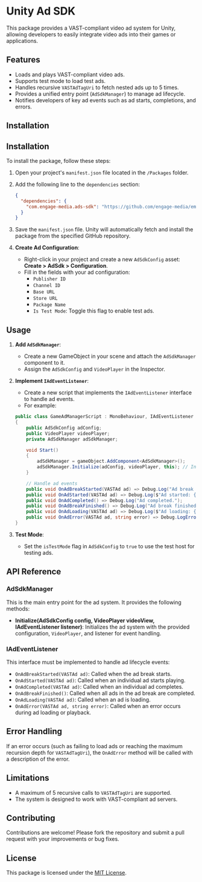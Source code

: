 # Unity Ad SDK

This package provides a VAST-compliant video ad system for Unity, allowing developers to easily integrate video ads into their games or applications.

## Features
- Loads and plays VAST-compliant video ads.
- Supports test mode to load test ads.
- Handles recursive `VASTAdTagUri` to fetch nested ads up to 5 times.
- Provides a unified entry point (`AdSdkManager`) to manage ad lifecycle.
- Notifies developers of key ad events such as ad starts, completions, and errors.

## Installation

## Installation

To install the package, follow these steps:

1. Open your project's `manifest.json` file located in the `/Packages` folder.
2. Add the following line to the `dependencies` section:

    ```json
    {
      "dependencies": {
        "com.engage-media.ads-sdk": "https://github.com/engage-media/em-unity-ads-sdk.git#main"
      }
    }
    ```

3. Save the `manifest.json` file. Unity will automatically fetch and install the package from the specified GitHub repository.

4. **Create Ad Configuration**:
    - Right-click in your project and create a new `AdSdkConfig` asset: **Create > AdSdk > Configuration**.
    - Fill in the fields with your ad configuration:
        - `Publisher ID`
        - `Channel ID`
        - `Base URL`
        - `Store URL`
        - `Package Name`
        - `Is Test Mode`: Toggle this flag to enable test ads.

## Usage

1. **Add `AdSdkManager`**:
    - Create a new GameObject in your scene and attach the `AdSdkManager` component to it.
    - Assign the `AdSdkConfig` and `VideoPlayer` in the Inspector.
  
2. **Implement `IAdEventListener`**:
    - Create a new script that implements the `IAdEventListener` interface to handle ad events.
    - For example:
  
    ```csharp
    public class GameAdManagerScript : MonoBehaviour, IAdEventListener
    {
        public AdSdkConfig adConfig;
        public VideoPlayer videoPlayer;
        private AdSdkManager adSdkManager;

        void Start()
        {
            adSdkManager = gameObject.AddComponent<AdSdkManager>();
            adSdkManager.Initialize(adConfig, videoPlayer, this); // Initialize the ad system
        }

        // Handle ad events
        public void OnAdBreakStarted(VASTAd ad) => Debug.Log("Ad break started.");
        public void OnAdStarted(VASTAd ad) => Debug.Log($"Ad started: {adUrl}");
        public void OnAdCompleted() => Debug.Log("Ad completed.");
        public void OnAdBreakFinished() => Debug.Log("Ad break finished.");
        public void OnAdLoading(VASTAd ad) => Debug.Log($"Ad loading: {adUrl}");
        public void OnAdError(VASTAd ad, string error) => Debug.LogError($"Ad error: {error}");
    }
    ```

3. **Test Mode**:
    - Set the `isTestMode` flag in `AdSdkConfig` to `true` to use the test host for testing ads.

## API Reference

### AdSdkManager
This is the main entry point for the ad system. It provides the following methods:

- **Initialize(AdSdkConfig config, VideoPlayer videoView, IAdEventListener listener)**:
    Initializes the ad system with the provided configuration, `VideoPlayer`, and listener for event handling.

### IAdEventListener
This interface must be implemented to handle ad lifecycle events:

- `OnAdBreakStarted(VASTAd ad)`: Called when the ad break starts.
- `OnAdStarted(VASTAd ad)`: Called when an individual ad starts playing.
- `OnAdCompleted(VASTAd ad)`: Called when an individual ad completes.
- `OnAdBreakFinished()`: Called when all ads in the ad break are completed.
- `OnAdLoading(VASTAd ad)`: Called when an ad is loading.
- `OnAdError(VASTAd ad, string error)`: Called when an error occurs during ad loading or playback.

## Error Handling

If an error occurs (such as failing to load ads or reaching the maximum recursion depth for `VASTAdTagUri`), the `OnAdError` method will be called with a description of the error.

## Limitations
- A maximum of 5 recursive calls to `VASTAdTagUri` are supported.
- The system is designed to work with VAST-compliant ad servers.

## Contributing

Contributions are welcome! Please fork the repository and submit a pull request with your improvements or bug fixes.

## License

This package is licensed under the [MIT License](LICENSE).
